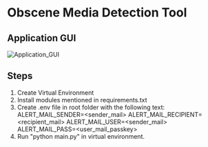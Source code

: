 # Obscene Media Detection Tool

## Application GUI

![Application_GUI](https://github.com/user-attachments/assets/94d7532e-0a7f-492e-94d6-863aa1cf4406)

## Steps

1. Create Virtual Environment
2. Install modules mentioned in requirements.txt
3. Create .env file in root folder with the following text:
    ALERT_MAIL_SENDER=<sender_mail>
    ALERT_MAIL_RECIPIENT=<recipient_mail>
    ALERT_MAIL_USER=<sender_mail>
    ALERT_MAIL_PASS=<user_mail_passkey>
4. Run "python main.py" in virtual environment.
